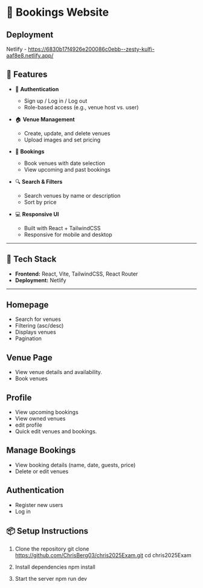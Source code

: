 # 🏨 Bookings Website

## Deployment
Netlify - https://6830b17f4926e200086c0ebb--zesty-kulfi-aaf8e8.netlify.app/

## 🚀 Features

- 🔐 **Authentication**
  - Sign up / Log in / Log out
  - Role-based access (e.g., venue host vs. user)
  
- 🏠 **Venue Management**
  - Create, update, and delete venues
  - Upload images and set pricing

- 📅 **Bookings**
  - Book venues with date selection
  - View upcoming and past bookings

- 🔍 **Search & Filters**
  - Search venues by name or description
  - Sort by price

- 💻 **Responsive UI**
  - Built with React + TailwindCSS
  - Responsive for mobile and desktop

---

## 🧱 Tech Stack
- **Frontend:** React, Vite, TailwindCSS, React Router
- **Deployment:** Netlify

---

## Homepage
- Search for venues
- Filtering (asc/desc)
- Displays venues
- Pagination

## Venue Page
- View venue details and availability.
- Book venues


## Profile
- View upcoming bookings
- View owned venues
- edit profile
- Quick edit venues and bookings.

## Manage Bookings
- View booking details (name, date, guests, price)
- Delete or edit venues

 ## Authentication
- Register new users
- Log in

## 📦 Setup Instructions
1. Clone the repository
git clone https://github.com/ChrisBerg03/chris2025Exam.git
cd chris2025Exam

2. Install dependencies
npm install

3. Start the server
npm run dev

